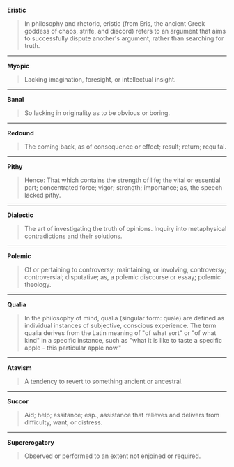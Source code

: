 **Eristic**

> In philosophy and rhetoric, eristic (from Eris, the ancient Greek goddess of chaos, strife, and discord) refers to an argument that aims to successfully dispute another's argument, rather than searching for truth.

<hr />

**Myopic**

> Lacking imagination, foresight, or intellectual insight.

<hr />

**Banal**

> So lacking in originality as to be obvious or boring.

<hr />

**Redound**

> The coming back, as of consequence or effect; result; return; requital.

<hr />

**Pithy**

> Hence: That which contains the strength of life; the vital or essential part; concentrated force; vigor; strength; importance; as, the speech lacked pithy.

<hr />

**Dialectic**

> The art of investigating the truth of opinions. Inquiry into metaphysical contradictions and their solutions.

<hr />

**Polemic**

> Of or pertaining to controversy; maintaining, or involving, controversy; controversial; disputative; as, a polemic discourse or essay; polemic theology.

<hr />

**Qualia**

> In the philosophy of mind, qualia (singular form: quale) are defined as individual instances of subjective, conscious experience. The term qualia derives from the Latin meaning of "of what sort" or "of what kind" in a specific instance, such as "what it is like to taste a specific apple - this particular apple now."

<hr />

**Atavism**

> A tendency to revert to something ancient or ancestral.

<hr />

**Succor**

> Aid; help; assitance; esp., assistance that relieves and delivers from difficulty, want, or distress.

<hr />

**Supererogatory**

> Observed or performed to an extent not enjoined or required.
